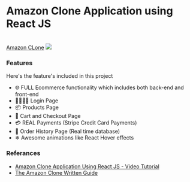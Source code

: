 # Amazon Clone Application using React JS

<br/>
<a href="https://clone-fcc92.web.app/" target="_blank">Amazon CLone</a>

<img src="https://github.com/Abhirajmaid/Media-Storage/blob/master/Amazon-clone.png?raw=true">

### Features

Here's the feature's included in this project

- 🌐 FULL Ecommerce functionality which includes both back-end and front-end
- 👨‍👩‍👧‍👦 Login Page
- 📦 Products Page
- 🛒 Cart and Checkout Page
- 💳 REAL Payments (Stripe Credit Card Payments)
- 📝 Order History Page (Real time database)
- ❄ Awesome animations like React Hover effects

### Referances

- [Amazon Clone Application Using React JS - Video Tutorial](https://www.youtube.com/watch?v=RDV3Z1KCBvo&t=6005s)
- [The Amazon Clone Written Guide](https://medium.com/cleverprogrammer/amazon-clone-using-react-the-ultimate-guide-fba2b36f3458)
